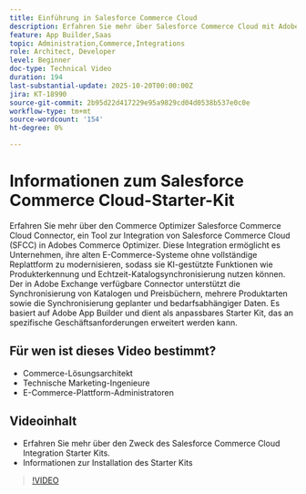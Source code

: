 ```yaml
---
title: Einführung in Salesforce Commerce Cloud
description: Erfahren Sie mehr über Salesforce Commerce Cloud mit Adobe Commerce Optimizer unter Verwendung des SFC-Connectors.
feature: App Builder,Saas
topic: Administration,Commerce,Integrations
role: Architect, Developer
level: Beginner
doc-type: Technical Video
duration: 194
last-substantial-update: 2025-10-20T00:00:00Z
jira: KT-18990
source-git-commit: 2b95d22d417229e95a9829cd04d0538b537e0c0e
workflow-type: tm+mt
source-wordcount: '154'
ht-degree: 0%

---
```



# Informationen zum Salesforce Commerce Cloud-Starter-Kit

Erfahren Sie mehr über den Commerce Optimizer Salesforce Commerce Cloud Connector, ein Tool zur Integration von Salesforce Commerce Cloud (SFCC) in Adobes Commerce Optimizer. Diese Integration ermöglicht es Unternehmen, ihre alten E-Commerce-Systeme ohne vollständige Replattform zu modernisieren, sodass sie KI-gestützte Funktionen wie Produkterkennung und Echtzeit-Katalogsynchronisierung nutzen können. Der in Adobe Exchange verfügbare Connector unterstützt die Synchronisierung von Katalogen und Preisbüchern, mehrere Produktarten sowie die Synchronisierung geplanter und bedarfsabhängiger Daten. Es basiert auf Adobe App Builder und dient als anpassbares Starter Kit, das an spezifische Geschäftsanforderungen erweitert werden kann.

## Für wen ist dieses Video bestimmt?

* Commerce-Lösungsarchitekt
* Technische Marketing-Ingenieure
* E-Commerce-Plattform-Administratoren

## Videoinhalt

* Erfahren Sie mehr über den Zweck des Salesforce Commerce Cloud Integration Starter Kits.
* Informationen zur Installation des Starter Kits

>[!VIDEO](https://video.tv.adobe.com/v/3476013?learn=on)
